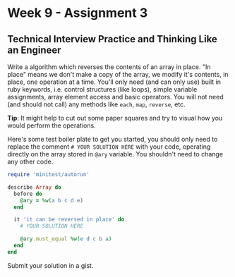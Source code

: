 # Week 9 - Assignment 3

## Technical Interview Practice and Thinking Like an Engineer

Write a algorithm which reverses the contents of an array in place. "In place" means we don't make a copy of the array, we modify it's contents, in place, one operation at a time. You'll only need (and can only use) built in ruby keywords, i.e. control structures (like loops), simple variable assignments, array element access and basic operators. You will not need (and should not call) any methods like `each`, `map`, `reverse`, etc.

**Tip**: It might help to cut out some paper squares and try to visual how you would perform the operations.

Here's some test boiler plate to get you started, you should only need to replace the comment `# YOUR SOLUTION HERE` with your code, operating directly on the array stored in `@ary` variable. You shouldn't need to change any other code.

```ruby
require 'minitest/autorun'

describe Array do
  before do
    @ary = %w(a b c d e)
  end

  it 'it can be reversed in place' do
    # YOUR SOLUTION HERE

    @ary.must_equal %w(e d c b a)
  end
end
```

Submit your solution in a gist.
